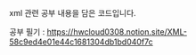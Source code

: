 xml 관련 공부 내용을 담은 코드입니다.

공부 필기 :
https://hwcloud0308.notion.site/XML-58c9ed4e01e44c1681304db1bd040f7c

